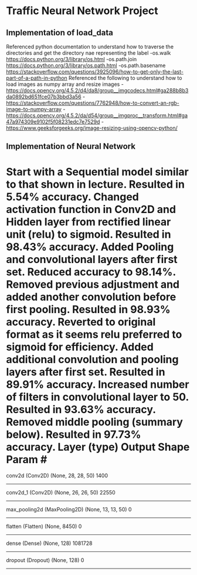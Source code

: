 # Traffic Neural Network Project
## Implementation of load_data
Referenced python documentation to understand how to traverse the directories and get the directory nae representing the label
-os.walk https://docs.python.org/3/library/os.html
-os.path.join https://docs.python.org/3/library/os.path.html
-os.path.basename https://stackoverflow.com/questions/3925096/how-to-get-only-the-last-part-of-a-path-in-python
Referenced the following to understand how to load images as numpy array and resize images
-https://docs.opencv.org/4.5.2/d4/da8/group__imgcodecs.html#ga288b8b3da0892bd651fce07b3bbd3a56
-https://stackoverflow.com/questions/7762948/how-to-convert-an-rgb-image-to-numpy-array
-https://docs.opencv.org/4.5.2/da/d54/group__imgproc__transform.html#ga47a974309e9102f5f08231edc7e7529d
-https://www.geeksforgeeks.org/image-resizing-using-opencv-python/
## Implementation of Neural Network
Start with a Sequential model similar to that shown in lecture. Resulted in 5.54% accuracy.
Changed activation function in Conv2D and Hidden layer from rectified linear unit (relu) to sigmoid. Resulted in 98.43% accuracy.
Added Pooling and convolutional layers after first set. Reduced accuracy to 98.14%.
Removed previous adjustment and added another convolution before first pooling. Resulted in 98.93% accuracy.
Reverted to original format as it seems relu preferred to sigmoid for efficiency.
Added additional convolution and pooling layers after first set. Resulted in 89.91% accuracy.
Increased number of filters in convolutional layer to 50. Resulted in 93.63% accuracy.
Removed middle pooling (summary below). Resulted in 97.73% accuracy.
Layer (type)                 Output Shape              Param #
=================================================================
conv2d (Conv2D)              (None, 28, 28, 50)        1400
_________________________________________________________________
conv2d_1 (Conv2D)            (None, 26, 26, 50)        22550
_________________________________________________________________
max_pooling2d (MaxPooling2D) (None, 13, 13, 50)        0
_________________________________________________________________
flatten (Flatten)            (None, 8450)              0
_________________________________________________________________
dense (Dense)                (None, 128)               1081728
_________________________________________________________________
dropout (Dropout)            (None, 128)               0
_________________________________________________________________